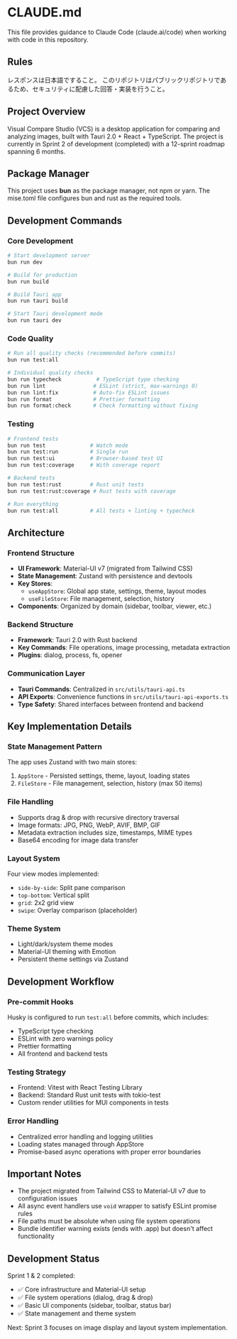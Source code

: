 # CLAUDE.md

This file provides guidance to Claude Code (claude.ai/code) when working with code in this repository.

## Rules
レスポンスは日本語ですること。
このリポジトリはパブリックリポジトリであるため、セキュリティに配慮した回答・実装を行うこと。

## Project Overview

Visual Compare Studio (VCS) is a desktop application for comparing and analyzing images, built with Tauri 2.0 + React + TypeScript. The project is currently in Sprint 2 of development (completed) with a 12-sprint roadmap spanning 6 months.

## Package Manager

This project uses **bun** as the package manager, not npm or yarn. The mise.toml file configures bun and rust as the required tools.

## Development Commands

### Core Development
```bash
# Start development server
bun run dev

# Build for production
bun run build

# Build Tauri app
bun run tauri build

# Start Tauri development mode
bun run tauri dev
```

### Code Quality
```bash
# Run all quality checks (recommended before commits)
bun run test:all

# Individual quality checks
bun run typecheck           # TypeScript type checking
bun run lint               # ESLint (strict, max-warnings 0)
bun run lint:fix           # Auto-fix ESLint issues
bun run format             # Prettier formatting
bun run format:check       # Check formatting without fixing
```

### Testing
```bash
# Frontend tests
bun run test              # Watch mode
bun run test:run          # Single run
bun run test:ui           # Browser-based test UI
bun run test:coverage     # With coverage report

# Backend tests
bun run test:rust         # Rust unit tests
bun run test:rust:coverage # Rust tests with coverage

# Run everything
bun run test:all          # All tests + linting + typecheck
```

## Architecture

### Frontend Structure
- **UI Framework**: Material-UI v7 (migrated from Tailwind CSS)
- **State Management**: Zustand with persistence and devtools
- **Key Stores**: 
  - `useAppStore`: Global app state, settings, theme, layout modes
  - `useFileStore`: File management, selection, history
- **Components**: Organized by domain (sidebar, toolbar, viewer, etc.)

### Backend Structure
- **Framework**: Tauri 2.0 with Rust backend
- **Key Commands**: File operations, image processing, metadata extraction
- **Plugins**: dialog, process, fs, opener

### Communication Layer
- **Tauri Commands**: Centralized in `src/utils/tauri-api.ts`
- **API Exports**: Convenience functions in `src/utils/tauri-api-exports.ts`
- **Type Safety**: Shared interfaces between frontend and backend

## Key Implementation Details

### State Management Pattern
The app uses Zustand with two main stores:
1. `AppStore` - Persisted settings, theme, layout, loading states
2. `FileStore` - File management, selection, history (max 50 items)

### File Handling
- Supports drag & drop with recursive directory traversal
- Image formats: JPG, PNG, WebP, AVIF, BMP, GIF
- Metadata extraction includes size, timestamps, MIME types
- Base64 encoding for image data transfer

### Layout System
Four view modes implemented:
- `side-by-side`: Split pane comparison
- `top-bottom`: Vertical split
- `grid`: 2x2 grid view
- `swipe`: Overlay comparison (placeholder)

### Theme System
- Light/dark/system theme modes
- Material-UI theming with Emotion
- Persistent theme settings via Zustand

## Development Workflow

### Pre-commit Hooks
Husky is configured to run `test:all` before commits, which includes:
- TypeScript type checking
- ESLint with zero warnings policy
- Prettier formatting
- All frontend and backend tests

### Testing Strategy
- Frontend: Vitest with React Testing Library
- Backend: Standard Rust unit tests with tokio-test
- Custom render utilities for MUI components in tests

### Error Handling
- Centralized error handling and logging utilities
- Loading states managed through AppStore
- Promise-based async operations with proper error boundaries

## Important Notes

- The project migrated from Tailwind CSS to Material-UI v7 due to configuration issues
- All async event handlers use `void` wrapper to satisfy ESLint promise rules
- File paths must be absolute when using file system operations
- Bundle identifier warning exists (ends with .app) but doesn't affect functionality

## Development Status

Sprint 1 & 2 completed:
- ✅ Core infrastructure and Material-UI setup
- ✅ File system operations (dialog, drag & drop)
- ✅ Basic UI components (sidebar, toolbar, status bar)
- ✅ State management and theme system

Next: Sprint 3 focuses on image display and layout system implementation.